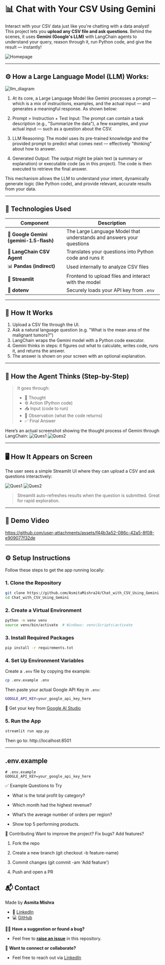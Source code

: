 # 📊 Chat with Your CSV Using Gemini

Interact with your CSV data just like you're chatting with a data analyst!  
This project lets you **upload any CSV file and ask questions**. Behind the scenes, it uses **Gemini (Google's LLM)** with LangChain agents to understand your query, reason through it, run Python code, and give the result — instantly!

![Homepage](https://github.com/user-attachments/assets/02691ff1-f258-42de-839d-13d784fa088a)


---
## ⚙️ How a Large Language Model (LLM) Works:

![llm_diagram](https://github.com/user-attachments/assets/2f3f7514-7725-42a8-a1ca-5c37144a73a8)

1. At its core, a Large Language Model like Gemini processes a prompt — which is a mix of instructions, examples, and the actual input — and generates a meaningful response. As shown below:

2. Prompt = Instruction + Test Input: The prompt can contain a task description (e.g., "Summarize the data"), a few examples, and your actual input — such as a question about the CSV.

3. LLM Reasoning: The model uses its pre-trained knowledge and the provided prompt to predict what comes next — effectively "thinking" about how to answer.

4. Generated Output: The output might be plain text (a summary or explanation) or executable code (as in this project). The code is then executed to retrieve the final answer.

This mechanism allows the LLM to understand your intent, dynamically generate logic (like Python code), and provide relevant, accurate results from your data.

---

## 🔧 Technologies Used

| Component         | Description |
|------------------|-------------|
| 🧠 **Google Gemini (gemini-1.5-flash)** | The Large Language Model that understands and answers your questions |
| 🔗 **LangChain CSV Agent** | Translates your questions into Python code and runs it |
| 📊 **Pandas (indirect)** | Used internally to analyze CSV files |
| 🎈 **Streamlit** | Frontend to upload files and interact with the model |
| 🔐 **dotenv** | Securely loads your API key from `.env` |

---

## 🧠 How It Works

1. Upload a CSV file through the UI.
2. Ask a natural language question (e.g. "What is the mean area of the malignant tumors?")
3. LangChain wraps the Gemini model with a Python code executor.
4. Gemini thinks in steps: it figures out what to calculate, writes code, runs it, and returns the answer.
5. The answer is shown on your screen with an optional explanation.
   
---

## 🧩 How the Agent Thinks (Step-by-Step)

> It goes through:
> - 🧠 Thought
> - ⚙️ Action (Python code)
> - 📥 Input (code to run)
> - 👀 Observation (what the code returns)
> - ✅ Final Answer

Here’s an actual screenshot showing the thought process of Gemini through LangChain:
![Ques1](https://github.com/user-attachments/assets/09c9c3ba-799f-486b-a7ba-bc1dc6395870)
![Ques2](https://github.com/user-attachments/assets/760d2c25-0da2-4c85-89cf-00c5ec60a744)

---

## 🖥️ How It Appears on Screen

The user sees a simple Streamlit UI where they can upload a CSV and ask questions interactively:

![Ques1](https://github.com/user-attachments/assets/326d1d08-8bc0-4833-aa45-21d6e1b4f95e)
![Ques2](https://github.com/user-attachments/assets/ba51b8da-1378-44d5-98b9-ab0c6a462372)


> Streamlit auto-refreshes results when the question is submitted. Great for rapid exploration.

---

## 🎥 Demo Video

https://github.com/user-attachments/assets/f44b3a52-086c-42a5-8f08-e909077f32de

---

## ⚙️ Setup Instructions

Follow these steps to get the app running locally:

### 1. Clone the Repository

```bash
git clone https://github.com/AsmitaMishra24/Chat_with_CSV_Using_Gemini.git
cd Chat_with_CSV_Using_Gemini
```

### 2. Create a Virtual Environment 

```bash
python -m venv venv
source venv/bin/activate  # Windows: venv\Scripts\activate
```

### 3. Install Required Packages

```bash
pip install -r requirements.txt
```

### 4. Set Up Environment Variables
Create a ```.env``` file by copying the example:
```bash
cp .env.example .env
```

Then paste your actual Google API Key in ```.env```:
```bash
GOOGLE_API_KEY=your_google_api_key_here
```
🔑 Get your key from [Google AI Studio](https://aistudio.google.com/apikey)

### 5. Run the App
```bash
streamlit run app.py
```
Then go to: http://localhost:8501

---

##  .env.example
```env
# .env.example
GOOGLE_API_KEY=your_google_api_key_here
```

✅ Example Questions to Try
- What is the total profit by category?

- Which month had the highest revenue?

- What’s the average number of orders per region?

- Show top 5 performing products.

🤝 Contributing
Want to improve the project? Fix bugs? Add features?

1. Fork the repo

2. Create a new branch (git checkout -b feature-name)

3. Commit changes (git commit -am 'Add feature')

4. Push and open a PR

## 📬 Contact

Made by **Asmita Mishra**
- 🔗 [LinkedIn](https://www.linkedin.com/in/asmitamishra1/)  
- 💻 [GitHub](https://github.com/AsmitaMishra24)  

🙋‍♀️ **Have a suggestion or found a bug?**  
- Feel free to [**raise an issue**](https://github.com/AsmitaMishra24/Employee-Directory-Application-using-AWS/issues) in this repository.

📩 **Want to connect or collaborate?**
- Feel free to reach out via [LinkedIn](https://www.linkedin.com/in/asmitamishra1/)

